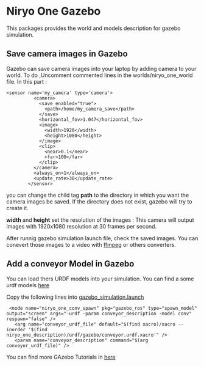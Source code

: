 # Niryo One Gazebo

This packages provides the world and models description for gazebo simulation.

## Save camera images in Gazebo 

Gazebo can save camera images into your laptop by adding camera to your world. To do ,Uncomment commented lines in the worlds/niryo_one_world file. 
 In this part : 

```
<sensor name='my_camera' type='camera'>
          <camera>
            <save enabled="true">
              <path>/home/my_camera_save</path>  
            </save> 
            <horizontal_fov>1.047</horizontal_fov>
            <image>
              <width>1920</width>
              <height>1080</height>
            </image>
            <clip>
              <near>0.1</near>
              <far>100</far>
            </clip>
          </camera>
          <always_on>1</always_on>
          <update_rate>30</update_rate>
        </sensor> 
```
you can change the child tag **path** to the directory in which you want the camera images be saved. If the directory does not exist, gazebo will try to create it. 

**width** and **height** set the resolution of the images : This camera will output images with 1920x1080 resolution at 30 frames per second. 

After runnig gazebo simulation launch file, check the saved images. You can conevert those images to a video with [ffmpeg](https://ffmpeg.org/ffmpeg.html) or others converters.

## Add a conveyor Model in Gazebo 

 You can load thers URDF models into your simulation. You can find a some urdf models [here](https://github.com/NiryoRobotics/niryo_one_ros/tree/gazebo-simulator/niryo_one_description/urdf/gazebo) 

Copy the following lines into [gazebo_simulation.launch](https://github.com/NiryoRobotics/niryo_one_ros/tree/gazebo-simulator/niryo_one_bringup/launch/gazebo_simulation.launch)

```
 <node name="niryo_one_conv_spawn" pkg="gazebo_ros" type="spawn_model" output="screen" args="-urdf -param conveyor_description -model conv" respawn="false" />	
   <arg name="conveyor_urdf_file" default="$(find xacro)/xacro --inorder '$(find niryo_one_description)/urdf/gazebo/conveyor.urdf.xacro'" />
   <param name="conveyor_description" command="$(arg conveyor_urdf_file)" />
```

You can find more GAzebo Tutorials in [here](http://gazebosim.org/tutorials)  